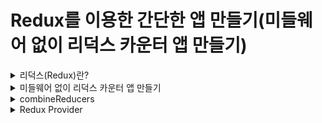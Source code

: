 # Redux를 이용한 간단한 앱 만들기(미들웨어 없이 리덕스 카운터 앱 만들기)

<details>
<summary>리덕스(Redux)란?</summary>

### 리덕스(Redux)란?
- Redux is a predictable state container for JavaSciprt apps.
- 자바스크립트 애플리케이션을 위한 상태 관리 라이브러리이다.

### Props vs State
1. Props
   - properties의 줄임말
   - Props는 구성 요소가 서로 통시하는 방법이다.
   - Props는 상위 구성 요소에서 아래쪽으로 흐른다.
   - 해당 값을 변경하려면 자식 관점에서 Props을 변경 할 수 있는지? -> 부모는 내부 상태를 변경해야 한다.
```javascript
<ChatMessages
    message={message}
    currentMember={member}
/>
```

2. State
   - parent component에서 child component로 data를 보내는게 아닌 그 component 안에서 데이터를 전달하려면? State 활용
     - 예를 들어 검색 창에 글을 입력할 때 글이 변하는 것은 state를 바꿈
   - State가 변하면 re-render 된다.
```javascript
state = {
    message: '',
    attachFile: undefined,
    openMenu: false,
}
```

#### React는 State를 관리하는 것
- redux를 활용하면 store에 상태를 저장하고 이 것을 가져와 사용하면서 상태 관리를 보다 효율적으로 할 수 있다.

### Redux 데이터 Flow(strict unidirectional data flow)
![Alt text](image.png)
- ACTION : ACTION은 간단한 JavaScript 객체이다. 여기에는 우리가 수행하는 작업의 유형을 지정하는 'type' 속성이 있으며 선택적으로 redux 저장소에 일부 데이터를 보내는 데 사용되는 'payload' 속성을 가질 수도 있다.
```json
{ type: 'LIKE_ARTICLE', articleId: 42}
{ type: 'FETCH_USER_SUCCESS', response: { id: 3, name: 'Mary' }}
{ type: 'ADD_TODO', text: 'Read the Redux docs.' }
```
- REDUCER : 리듀서는 애플리케이션 상태의 변경 사항을 결정하고 업데이트된 상태를 반환하는 함수이다. 그들은 인수로 조치를 취하고 store 내부의 상태를 업데이트 한다.
```javascript
{previousState, action} => nextState
```
- 이전 State와 action object를 받은 후에 next state를 return 한다.

#### Reducer는 pure function이기에 reducer 내부에서 하지 말아야 할 것들!!
- Mutate its arguments
- Perform side effects like API calls and routing transitions
- Call non-pure function, e.g. Data.now() or Math.random().

<br/>
-Redux Store : 이들을 하나로 모으는 객체 저장소는 애플리케이션의 전체 상대 트리를 보유한다. 내부 상태를 변경하는 유일한 방법은 해당 상태에 대한 Action을 전달하는 것이다. Redux Store는 클래스가 아니며, 몇 가지 Methods가 있는 객체일 뿐이다.
</details>

<details>
<summary>미들웨어 없이 리덕스 카운터 앱 만들기</summary>

### Reducer 생성
![Alt text](image-1.png)
```typescript
const counter = (state = 0, action: { type: string }) => {
  switch (action.type) {
    case "INCREMENT":
      return state + 1;
    case "DECREMENT":
      return state - 1;
    default:
      break;
  }
};

export default counter;
```

### Store 생성 및 Action 전달
- CreateStore()
  - 앱의 전체 상태 트리를 보유하는 Redux 저장소를 만든다.
  - 앱에는 하나의 스토어만 있어야 한다.
```typescript
import React from 'react';
import ReactDOM from 'react-dom/client';
import './index.css';
import App from './App';
import reportWebVitals from './reportWebVitals';
import {createStore} from 'redux';
import counter from './reducers'

const root = ReactDOM.createRoot(
  document.getElementById('root') as HTMLElement
);

const store = createStore(counter);

root.render(
  <React.StrictMode>
    <App />
  </React.StrictMode>
);

reportWebVitals();
```

- [getState()](https://redux.js.org/api/store#getstate)
  - 애플리케이션의 현재 상태 트리를 반환한다. 스토어의 리듀서가 반환한 마지막 값과 같다.
```typescript
const render = () => ReactDOM.render(
  <React.StrictMode>
    <App
      value={store.getState()}
      onIncrement={() => store.dispatch({ type:'INCREMENT' })}
      onDecrement={() => store.dispatch({ type:'DECREMENT' })}
    />
  </React.StrictMode>
  document.getElementById('root')
);

render()
store.subscribe(render)
```
- [subscribe()](https://redux.js.org/api/store#subscribelistener)
  - change listener를 추가한다.
  - 작업이 전달될 때마다 호출되며 상태트리의 일부가 잠재적으로 변경되었을 수 있다.
  - 그런 다음 getState()를 호출하여 콜백 내부의 현재 상태 트리를 읽을 수 있다.
</details>

<details>
<summary>combineReducers</summary>

### ToDo 기능 추가
- 현재까지 만든 Counter 앱에 ToDo 앱을 추가해보자

#### root reducer와 sub reducer
- 현재까지 counter 리듀서만 있는데 하나를 더 추가해주려면 Root 리듀서를 만들어 그 아래 counter와 todos라는 서브(sub) 리듀서를 넣어주면 된다. 
- Root 리듀서를 만들 때 사용하는 것이 combineReducers이다.
![Alt text](image-2.png)


</details>

<details>
<summary>Redux Provider</summary> 

### Provider란?
- <Provider> 구성 요소는 Redux Store 저장소에 액세스해야 하는 모든 중첩 구성 요소에서 Redux Store 저장소를 사용할 수 있도록 한다.
- React Redux 앱의 모든 React 구성 요소는 저장소에 연결할 수 있으므로 대부분의 응용 프로그램은 전체 앱의 구성 요소 트리가 내부에 있는 최상위 수준에서 <Provider>를 렌더링 한다.
- 그런 다음 Hooks 및 연결 API는 React의 컨텍스트 메커니즘을 통해 제공된 저장소 인스턴스에 액세스할 수 있다.

#### Provider를 렌더링
- React Redux 앱의 모든 React 구성 요소는 저장소에 연결할 수 있으므로 대부분의 응용 프로그램은 전체 앱의 구성 요소 트리가 내부에 있는 최상위 수준에서 <Provider>를 렌더링한다.
```typescript
const store = createStore(rootReducer)
store.dispatch({
  type: 'ADD_TODO',
  text: 'USE REDUX'
})

ReactDOM.render(
  <React.StrictMode>
    <Provider store={store}>
      <App
        onIncrement={() => store.dispatch({ type: 'INCREMENT' })}
        onDecrement={() => store.dispatch({ type: 'DECREMENT' })}
      />
    </Provider>
  </React.StrictMode>
  document.getElementById('root')
)
```
</details>